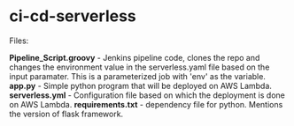 # ci-cd-serverless
Files:

**Pipeline_Script.groovy** - Jenkins pipeline code, clones the repo and changes the environment value in the serverless.yaml file based on the input paramater. This is a parameterized job with 'env' as the variable.
**app.py** - Simple python program that will be deployed on AWS Lambda.
**serverless.yml** - Configuration file based on which the deployment is done on AWS Lambda.
**requirements.txt** - dependency file for python. Mentions the version of flask framework.
